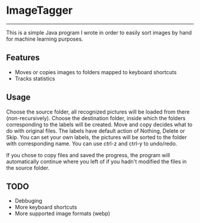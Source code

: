 # ImageTagger
---
This is a simple Java program I wrote in order to easily sort images by hand for machine learning purposes.

## Features
- Moves or copies images to folders mapped to keyboard shortcuts
- Tracks statistics

## Usage
Choose the source folder, all recognized pictures will be loaded from there (non-recursively).
Choose the destination folder, inside which the folders corresponding to the labels will be created.
Move and copy decides what to do with original files.
The labels have default action of Nothing, Delete or Skip.
You can set your own labels, the pictures will be sorted to the folder with corresponding name.
You can use ctrl-z and ctrl-y to undo/redo.

If you chose to copy files and saved the progress, the program will automatically continue where you left of 
if you hadn't modified the files in the source folder.

## TODO
- Debbuging
- More keyboard shortcuts
- More supported image formats (webp)
